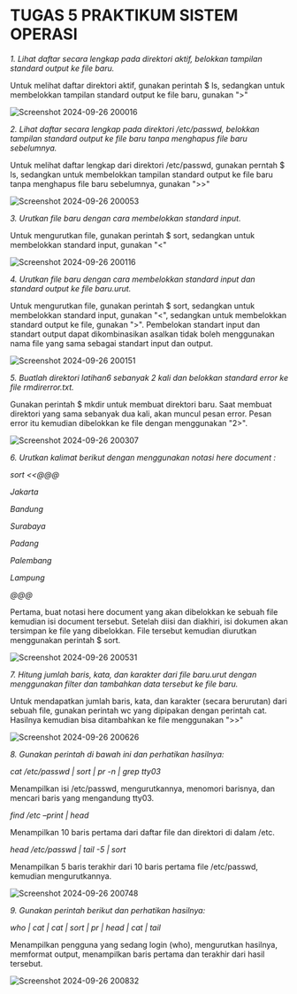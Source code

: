 # TUGAS 5 PRAKTIKUM SISTEM OPERASI

 *1. Lihat daftar secara lengkap pada direktori aktif, belokkan tampilan standard output ke file baru.*
 
 Untuk melihat daftar direktori aktif, gunakan perintah $ ls, sedangkan untuk membelokkan tampilan standard output ke file baru, gunakan ">"

 ![Screenshot 2024-09-26 200016](https://github.com/user-attachments/assets/a0313fef-a6c9-4cf1-b950-6562b6fdd93d)

*2. Lihat daftar secara lengkap pada direktori /etc/passwd, belokkan tampilan standard output ke file baru tanpa menghapus file baru sebelumnya.*

Untuk melihat daftar lengkap dari direktori /etc/passwd, gunakan perntah $ ls, sedangkan untuk membelokkan tampilan standard output ke file baru 
tanpa menghapus file baru sebelumnya, gunakan ">>"

![Screenshot 2024-09-26 200053](https://github.com/user-attachments/assets/10085754-002a-4580-9761-7b786552441b)

*3. Urutkan file baru dengan cara membelokkan standard input.*

Untuk mengurutkan file, gunakan perintah $ sort, sedangkan untuk membelokkan standard input, gunakan "<"

![Screenshot 2024-09-26 200116](https://github.com/user-attachments/assets/df9d6206-6263-4853-9b6d-c53dab930c74)

*4. Urutkan file baru dengan cara membelokkan standard input dan standard output ke file baru.urut.*

Untuk mengurutkan file, gunakan perintah $ sort, sedangkan untuk membelokkan standard input, gunakan "<", sedangkan untuk membelokkan standard output ke file, gunakan ">". 
Pembelokan standart input dan standart output dapat dikombinasikan asalkan tidak boleh menggunakan nama file yang sama sebagai standart input dan output.

![Screenshot 2024-09-26 200151](https://github.com/user-attachments/assets/706e07d1-edce-4756-a27e-d6bc1a180e4d)

*5. Buatlah direktori latihan6 sebanyak 2 kali dan belokkan standard error ke file rmdirerror.txt.*

Gunakan perintah $ mkdir untuk membuat direktori baru. Saat membuat direktori yang sama sebanyak dua kali, akan muncul pesan error. 
Pesan error itu kemudian dibelokkan ke file dengan menggunakan "2>".

![Screenshot 2024-09-26 200307](https://github.com/user-attachments/assets/d36e4069-d614-4b30-a6ce-74eeb3442183)

*6. Urutkan kalimat berikut dengan menggunakan notasi here document :*

*sort <<@@@*

*Jakarta*

*Bandung*

*Surabaya*

*Padang*

*Palembang*

*Lampung*

*@@@*

Pertama, buat notasi here document yang akan dibelokkan ke sebuah file kemudian isi document tersebut. Setelah diisi dan diakhiri, isi dokumen akan tersimpan ke file yang dibelokkan. 
File tersebut kemudian diurutkan menggunakan perintah $ sort. 

![Screenshot 2024-09-26 200531](https://github.com/user-attachments/assets/2fd69bde-14a7-4d74-9817-2d765c76fda7)

*7. Hitung jumlah baris, kata, dan karakter dari file baru.urut dengan menggunakan filter dan tambahkan data tersebut ke file baru.*

Untuk mendapatkan jumlah baris, kata, dan karakter (secara berurutan) dari sebuah file, gunakan perintah wc yang dipipakan dengan perintah cat. 
Hasilnya kemudian bisa ditambahkan ke file menggunakan ">>" 

![Screenshot 2024-09-26 200626](https://github.com/user-attachments/assets/38bf9ea8-10f4-496a-8ab0-c441a0de2d7d)

*8. Gunakan perintah di bawah ini dan perhatikan hasilnya:*

*cat /etc/passwd | sort | pr -n | grep tty03*

Menampilkan isi /etc/passwd, mengurutkannya, menomori barisnya, dan mencari baris yang mengandung tty03.

*find /etc –print | head*

Menampilkan 10 baris pertama dari daftar file dan direktori di dalam /etc.

*head /etc/passwd | tail -5 | sort*

Menampilkan 5 baris terakhir dari 10 baris pertama file /etc/passwd, kemudian mengurutkannya.

![Screenshot 2024-09-26 200748](https://github.com/user-attachments/assets/0765cdca-5991-40cc-8bce-9ad1bfb4b930)

*9. Gunakan perintah berikut dan perhatikan hasilnya:*

*who | cat | cat | sort | pr | head | cat | tail*

Menampilkan pengguna yang sedang login (who), mengurutkan hasilnya, memformat output, menampilkan baris pertama dan terakhir dari hasil tersebut.

![Screenshot 2024-09-26 200832](https://github.com/user-attachments/assets/2f30611b-0a89-4ec8-ac68-1855d479a02d)
